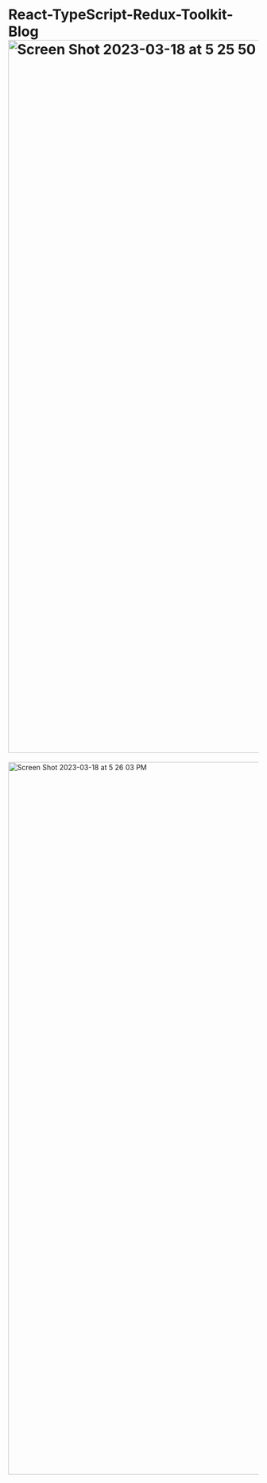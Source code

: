 # React-TypeScript-Redux-Toolkit-Blog<img width="1430" alt="Screen Shot 2023-03-18 at 5 25 50 PM" src="https://user-images.githubusercontent.com/47394961/226109026-a828ce9f-140f-48fb-ad93-ce5fd9769a99.png">
<img width="1430" alt="Screen Shot 2023-03-18 at 5 26 03 PM" src="https://user-images.githubusercontent.com/47394961/226109037-467f13f8-9272-450c-86ef-adf32a503360.png">
